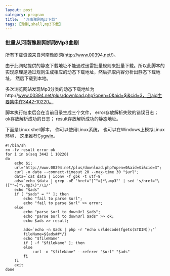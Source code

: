 ```yaml
---
layout: post
category: program
title:  "河南豫剧Mp3下载"
tags: [豫剧,shell,mp3下载]
---
```


### 批量从河南豫剧网抓取Mp3曲剧

所有下载资源来自河南豫剧网(http://www.00394.net/)。

由于此网站提供的静态下载地址不能通过迅雷批量规则来批量下载。所以此脚本的实现原理是通过规则生成相应的动态下载地址，然后抓取内容分析出静态下载地址， 然后下载到本地。

多次浏览网站发现Mp3分类的动态下载地址为http://www.00394.net/plus/download.php?open=0&aid=$i&cid=3，且aid主要集中在3442-10220。

脚本执行结束后会在当前目录生成三个文件， error存放解析失败的错误日志； ok存放解析成功的日志； result存放解析成功的静态地址。

下面是Linux shell脚本， 你可以使用Linux系统， 也可以在Windows上模拟Linux环境， 这里推荐[Cygwin](https://www.cygwin.com/)。

```
#!/bin/sh
rm -fv result error ok
for i in $(seq 3442 1 10220)
do
	echo $i;
	url="http://www.00394.net/plus/download.php?open=0&aid=$i&cid=3";
	curl -o data --connect-timeout 20 --max-time 30 "$url";
	data=`cat data | iconv -f gbk -t utf-8`
	ads=`echo $data | grep -oE 'href="[^"=]*\.mp3"' | sed 's/href="\([^"=]*\.mp3\)"/\1/'`
	echo "$ads"
	if [ "$ads" = "" ]; then
		echo "fail to parse $url";
		echo "fail to parse $url" >> error;
	else
		echo "parse $url to downUrl $ads";
		echo "parse $url to downUrl $ads" >> ok;
		echo $ads >> result;

		ads=`echo -n $ads | php -r "echo urldecode(fgets(STDIN));"`
		fileName=${ads##*/}
		echo "$fileName"
		if [ -f "$fileName" ]; then
		else
			curl -o "$fileName" --referer "$url" "$ads"
		fi
	fi
	exit
done
```
